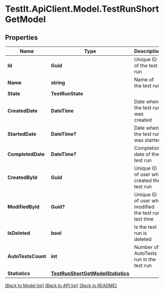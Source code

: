 # TestIt.ApiClient.Model.TestRunShortGetModel

## Properties

Name | Type | Description | Notes
------------ | ------------- | ------------- | -------------
**Id** | **Guid** | Unique ID of the test run | 
**Name** | **string** | Name of the test run | 
**State** | **TestRunState** |  | 
**CreatedDate** | **DateTime** | Date when the test run was created | 
**StartedDate** | **DateTime?** | Date when the test run was started | [optional] 
**CompletedDate** | **DateTime?** | Completion date of the test run | [optional] 
**CreatedById** | **Guid** | Unique ID of user who created the test run | 
**ModifiedById** | **Guid?** | Unique ID of user who modified the test run last time | [optional] 
**IsDeleted** | **bool** | Is the test run is deleted | 
**AutoTestsCount** | **int** | Number of AutoTests run in the test run | 
**Statistics** | [**TestRunShortGetModelStatistics**](TestRunShortGetModelStatistics.md) |  | 

[[Back to Model list]](../README.md#documentation-for-models) [[Back to API list]](../README.md#documentation-for-api-endpoints) [[Back to README]](../README.md)

